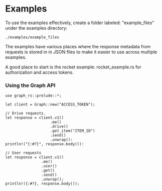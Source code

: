 # Examples

To use the examples effectively, create a folder labeled: "example_files"
under the examples directory:
    
    ./examples/example_files
     
The examples have various places where the response metadata from requests
is stored in in JSON files to make it easier to use across multiple examples.

A good place to start is the rocket example: rocket_example.rs for authorization
and access tokens.

### Using the Graph API

    use graph_rs::prelude::*;
    
    let client = Graph::new("ACCESS_TOKEN");
    
    // Drive requests.
    let response = client.v1()
                        .me()
                        .drive()
                        .get_item("ITEM_ID")
                        .send()
                        .unwrap():
    println!("{:#?}", response.body()):
    
    // User requests
    let response = client.v1()
                    .me()
                    .user()
                    .get()
                    .send()
                    .unwrap();
    println!({:#?}, response.body());